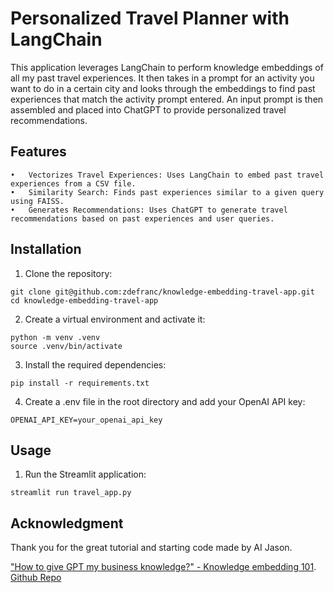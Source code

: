 # Personalized Travel Planner with LangChain

This application leverages LangChain to perform knowledge embeddings of all my past travel experiences. 
It then takes in a prompt for an activity you want to do in a certain city and looks through the embeddings to find past experiences that match the activity prompt entered. 
An input prompt is then assembled and placed into ChatGPT to provide personalized travel recommendations.

## Features

	•	Vectorizes Travel Experiences: Uses LangChain to embed past travel experiences from a CSV file.
	•	Similarity Search: Finds past experiences similar to a given query using FAISS.
	•	Generates Recommendations: Uses ChatGPT to generate travel recommendations based on past experiences and user queries.

## Installation

1.	Clone the repository:
```
git clone git@github.com:zdefranc/knowledge-embedding-travel-app.git
cd knowledge-embedding-travel-app
```

2. Create a virtual environment and activate it:
```
python -m venv .venv
source .venv/bin/activate
```

3. Install the required dependencies:
```
pip install -r requirements.txt
```

4. Create a .env file in the root directory and add your OpenAI API key:
```
OPENAI_API_KEY=your_openai_api_key
```

## Usage

1.	Run the Streamlit application:
```
streamlit run travel_app.py
```

## Acknowledgment

Thank you for the great tutorial and starting code made by AI Jason. 

["How to give GPT my business knowledge?" - Knowledge embedding 101](https://www.youtube.com/watch?v=c_nCjlSB1Zk).
[Github Repo](https://www.youtube.com/redirect?event=video_description&redir_token=QUFFLUhqbm5mdHFZT1VhMUU3My1SdnhhY1BXWjk4Ql84Z3xBQ3Jtc0ttWnBVbXl3Q0ptNFU5STF2ajViM3VsSFlSREw3MGlCbmtvOEM5ZVQ0WFV4aTlxRFhHOUVDNDlLT0l6blpUdk4xTXpqdWxIRUhsMWc1YmhvNzNWbTFpdmJMb2RCOV9hcGpkVXlFWW9saG92NzlDMkU2RQ&q=https%3A%2F%2Fgithub.com%2FJayZeeDesign%2FKnowledgebase-embedding&v=c_nCjlSB1Zk)

